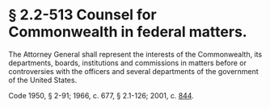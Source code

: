 # § 2.2-513 Counsel for Commonwealth in federal matters.

<p>The Attorney General shall represent the interests of the Commonwealth, its departments, boards, institutions and commissions in matters before or controversies with the officers and several departments of the government of the United States.</p><p>Code 1950, § 2-91; 1966, c. 677, § 2.1-126; 2001, c. <a href='http://lis.virginia.gov/cgi-bin/legp604.exe?011+ful+CHAP0844'>844</a>.</p>